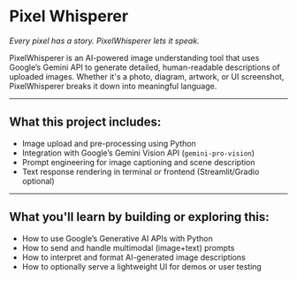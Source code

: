 # Pixel Whisperer

*Every pixel has a story. PixelWhisperer lets it speak.*

PixelWhisperer is an AI-powered image understanding tool that uses Google’s Gemini API to generate detailed, human-readable descriptions of uploaded images. Whether it's a photo, diagram, artwork, or UI screenshot, PixelWhisperer breaks it down into meaningful language.

---

## What this project includes:
- Image upload and pre-processing using Python
- Integration with Google’s Gemini Vision API (`gemini-pro-vision`)
- Prompt engineering for image captioning and scene description
- Text response rendering in terminal or frontend (Streamlit/Gradio optional)

---

## What you'll learn by building or exploring this:
- How to use Google’s Generative AI APIs with Python
- How to send and handle multimodal (image+text) prompts
- How to interpret and format AI-generated image descriptions
- How to optionally serve a lightweight UI for demos or user testing



